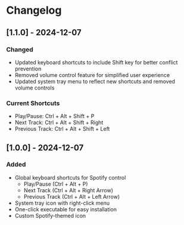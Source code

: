 # Changelog

## [1.1.0] - 2024-12-07
### Changed
- Updated keyboard shortcuts to include Shift key for better conflict prevention
- Removed volume control feature for simplified user experience
- Updated system tray menu to reflect new shortcuts and removed volume controls

### Current Shortcuts
- Play/Pause: Ctrl + Alt + Shift + P
- Next Track: Ctrl + Alt + Shift + Right
- Previous Track: Ctrl + Alt + Shift + Left

## [1.0.0] - 2024-12-07

### Added
- Global keyboard shortcuts for Spotify control
  - Play/Pause (Ctrl + Alt + P)
  - Next Track (Ctrl + Alt + Right Arrow)
  - Previous Track (Ctrl + Alt + Left Arrow)
- System tray icon with right-click menu
- One-click executable for easy installation
- Custom Spotify-themed icon
